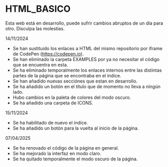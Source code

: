 # HTML_BASICO

Esta web está en desarrollo, puede sufrir cambios abruptos de un día para otro. Disculpa las molestias.

14/11/2024
- Se han sustituido los enlaces a HTML del mismo repositorio por iframe de CodePen (https://codepen.io).
- Se han eliminado la carpeta EXAMPLES por ya no necesitar el código que se encuentra en esta.
- Se ha eliminado temporalmente los enlaces internos entre las distintas partes de la página que se encontraba en el índice.
- Se han añadido nuevas secciónes que estan en desarrollo.
- Se ha añadido un botón en el título que de momento no lleva a ningún lado.
- Hubo cambios en la paleta de colores del modo oscuro.
- Se ha añadido una carpeta de ICONS.

15/11/2024
- Se ha habilitado de nuevo el índice.
- Se ha añadido un botón para la vuelta al inicio de la página.

07/04/2025
- Se ha renovado el código de la página en general.
- Se ha mejorado la interfaz en modo claro.
- Se ha quitado temporalmente el modo oscuro de la página.